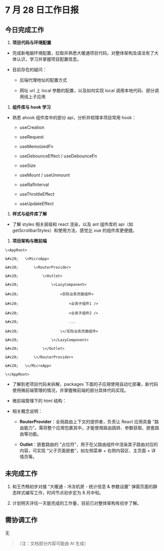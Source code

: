 # 7 月 28 日工作日报

## 今日完成工作



1.  **项目代码与环境配置**

*   完成新电脑环境配置，拉取并熟悉大暖通项目代码，对整体架构及语法有了大体认识，学习并掌握项目配置信息。

*   目前存在的疑问：


    *   后端代理地址的配置方式

    *   网址 url 上 local 参数的配置，以及如何实现 local 调用本地代码、部分调用线上子应用

1.  **组件库与 hook 学习**

*   熟悉 ahook 组件库中的部分 api，分析并梳理本项目常用 hook：


    *   useCreation

    *   useRequest

    *   useMemoizedFn

    *   useDebounceEffect / useDebounceFn

    *   useSize

    *   useMount / useUnmount

    *   useRafInterval

    *   useThrottleEffect

    *   useUpdateEffect

1.  **样式与组件库了解**

*   了解 styles 相关层级和 react 渲染，以及 ant 组件库的 api（如 getScrollbarStyles）和使用方法，感觉比 vue 的组件库更便捷。

1.  **项目架构与微前端**



```
\<AppRoot>

&#x20;   \<MicroApp>

&#x20;       \<RouterProvider>

&#x20;           \<Outlet>

&#x20;               \<LazyComponent>

&#x20;                   <实际业务页面组件>

&#x20;                       <业务子组件1 />

&#x20;                       <业务子组件2 />

&#x20;                       ...

&#x20;                   \</实际业务页面组件>

&#x20;               \</LazyComponent>

&#x20;           \</Outlet>

&#x20;       \</RouterProvider>

&#x20;   \</MicroApp>

\</AppRoot>
```



*   了解到老项目代码未拆解，packages 下面的子应用使用自动化部署，新代码使用微前端管理的情况，并掌握微前端的部分具体代码实现。

*   微前端管理下的 html 结构：

*   相关概念说明：


    *   **RouterProvider**：全局路由上下文的提供者，负责让 React 应用具备 “路由能力”。需将整个应用包裹其中，才能使用路由跳转、参数获取、嵌套路由等功能。

    *   **Outlet**：嵌套路由的 “占位符”，用于在父路由组件中渲染其子路由对应的内容，可实现 “父子页面嵌套”，如左侧菜单 + 右侧内容区、主页面 + 详情页等。

## 未完成工作



1.  和王杰畅初步对接 “大暖通 - 冷冻机房 - 统计信息 & 参数设置” 弹窗页面的静态样式编写工作，时间节点初步定为 8 月中旬。

2.  计划明天评估一天能完成的工作量，目前已对整体架构有初步了解。

## 需协调工作

无

> （注：文档部分内容可能由 AI 生成）